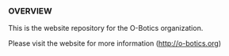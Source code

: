 ### OVERVIEW
This is the website repository for the O-Botics organization.

Please visit the website for more information (http://o-botics.org)
